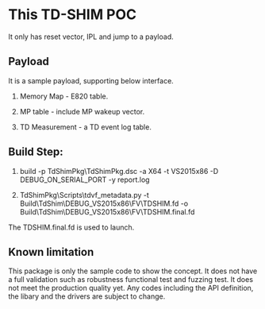 # This TD-SHIM POC

It only has reset vector, IPL and jump to a payload.

## Payload

It is a sample payload, supporting below interface.

1) Memory Map - E820 table.

2) MP table - include MP wakeup vector.

3) TD Measurement - a TD event log table.

## Build Step:

1) build -p TdShimPkg\TdShimPkg.dsc -a X64 -t VS2015x86 -D DEBUG_ON_SERIAL_PORT -y report.log

2) TdShimPkg\Scripts\tdvf_metadata.py -t Build\TdShim\DEBUG_VS2015x86\FV\TDSHIM.fd -o Build\TdShim\DEBUG_VS2015x86\FV\TDSHIM.final.fd

The TDSHIM.final.fd is used to launch.

## Known limitation
This package is only the sample code to show the concept.
It does not have a full validation such as robustness functional test and fuzzing test. It does not meet the production quality yet.
Any codes including the API definition, the libary and the drivers are subject to change.
